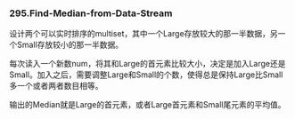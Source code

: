 ### 295.Find-Median-from-Data-Stream

设计两个可以实时排序的multiset，其中一个Large存放较大的那一半数据，另一个Small存放较小的那一半数据。

每次读入一个新数num，将其和Large的首元素比较大小，决定是加入Large还是Small。加入之后，需要调整Large和Small的个数，使得总是保持Large比Small多一个或者两者数目相等。

输出的Median就是Large的首元素，或者Large首元素和Small尾元素的平均值。
